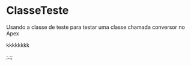 # ClasseTeste
Usando a classe de teste para testar uma classe chamada conversor no Apex



kkkkkkkk


;.;;




